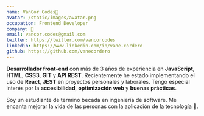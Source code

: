 ```yaml
---
name: VanCor Codes🌺
avatar: /static/images/avatar.png
occupation: Frontend Developer
company: 🌌
email: vancor.codes@gmail.com
twitter: https://twitter.com/vancorcodes
linkedin: https://www.linkedin.com/in/vane-cordero
github: https://github.com/vanecordero
---
```


**Desarrollador front-end** con más de 3 años de experiencia en **JavaScript**, **HTML**, **CSS3**, **GIT** y **API REST**. Recientemente he estado implementando el uso de **React**, **JEST** en proyectos personales y laborales. Tengo especial interés por la **accesibilidad**, **optimización web** y **buenas prácticas**.

Soy un estudiante de termino becada en ingeniería de software. Me encanta mejorar la vida de las personas con la aplicación de la tecnología 💚.
